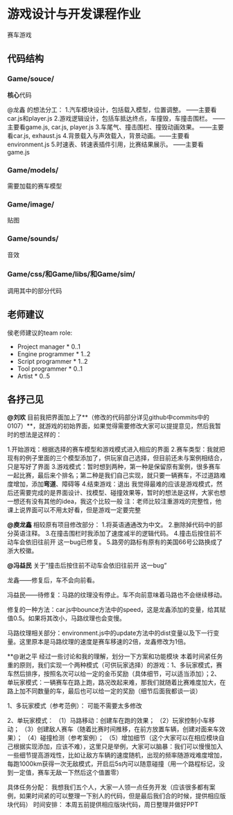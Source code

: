 # 游戏设计与开发课程作业
赛车游戏

## 代码结构

### Game/souce/

**核心**代码

@龙鑫 的想法分工：
1.汽车模块设计，包括载入模型，位置调整。  ——主要看car.js和player.js
2.游戏逻辑设计，包括车抵达终点，车撞毁，车撞击围栏。  ——主要看game.js, car.js, player.js
3.车尾气、撞击围栏、撞毁动画效果。  ——主要看car.js, exhaust.js
4.背景载入与声效载入，背景动画。——主要看environment.js
5.时速表、转速表插件引用，比赛结果展示。 ——主要看game.js

### Game/models/

需要加载的赛车模型

### Game/image/

贴图

### Game/sounds/

音效

### Game/css/和Game/libs/和Game/sim/

调用其中的部分代码



## 老师建议

侯老师建议的team role:

- Project manager * 0..1
- Engine programmer * 1..2
- Script programmer * 1..2
- Tool programmer * 0..1
- Artist * 0..5





## 各抒己见

**@刘欢** 目前我把界面加上了**（修改的代码部分详见github中commits中的0107）**，就游戏的初始界面，如果觉得需要修改大家可以提提意见，然后我暂时的想法是这样的：

1.开始游戏：根据选择的赛车模型和游戏模式进入相应的界面
2.赛车类型：我就把现有的例子里面的三个模型添加了，供玩家自己选择，但目前还未与案例相结合，只是写好了界面
3.游戏模式：暂时想到两种，第一种是保留原有案例，很多赛车一起比赛，最后来个排名；第二种是我们自己实现，就只要一辆赛车，不过道路难度增加，添加**弯道**、障碍等
4.结束游戏：退出
我觉得最难的应该是游戏模式，然后还需要完成的是界面设计、找模型、碰撞效果等，暂时的想法是这样，大家也想一想还有没有其他的idea，我这个比较一般
注：老师比较注重游戏的完整性，他课上说界面可以不用太好看，但是游戏一定要完整

**@庾龙鑫** 相较原有项目修改部分：
1.将英语通通改为中文。
2.删除掉代码中的部分英语注释。
3.在撞击围栏时我添加了速度减半的逻辑代码。
4.撞击后按住前不动车会依旧往前开 这一bug已修复。
5.路旁的路标有原有的美国66号公路换成了浙大校徽。



**@冯益民** 关于”撞击后按住前不动车会依旧往前开 这一bug”

龙鑫——修复后，车不会向前看。

冯益民——待修复：马路的纹理没有停止。车不向前意味着马路也不会继续移动。

修复的一种方法：car.js中bounce方法中的speed，这是龙鑫添加的变量，给其赋值0.5。如果将其改小，马路纹理也会变慢。

马路纹理相关部分：environment.js中的update方法中的dist变量以及下一行变量。这里原本是马路纹理的速度是赛车移速的2倍，龙鑫修改为1倍。

**@谢之平 经过一些讨论和我的理解，划分一下方案和功能模块 本着时间紧任务重的原则，我们实现一个两种模式（可供玩家选择）的游戏：1、多玩家模式，赛车然后排序，按照名次可以给一定的金币奖励（具体细节，可以适当添加）；2、单玩家模式：一辆赛车在路上跑，路况改起来难，那我们就随着比赛难度加大，在路上加不同数量的车，最后也可以给一定的奖励（细节后面我都谈一谈）

1、多玩家模式（参考范例）： 可能不需要太多修改

2、单玩家模式： （1）马路移动：创建车在跑的效果； （2）玩家控制小车移动； （3）创建敌人赛车（随着比赛时间推移，在前方放置车辆，创建对面来车效果）； （4）碰撞检测（参考案例）； （5）增加细节（这个大家可以在相应模块自己根据实现添加，应该不难），这里只是举例，大家可以脑暴：我们可以慢慢加入一些细节提高游戏性，比如让敌方车辆的速度随机，出现的频率随游戏难度增加，每跑1000km获得一次无敌模式，开启后5s内可以随意碰撞（用一个路程标记，没到一定值，赛车无敌一下然后这个值置零）

具体任务分配：    我想我们五个人，大家一人领一点任务开发（应该很多都有案例，如果时间紧的可以整理一下别人的代码，但是最后我们合的时候，提供相应版块代码）     时间安排：    本周五前提供相应版块代码，周日整理并做好PPT
